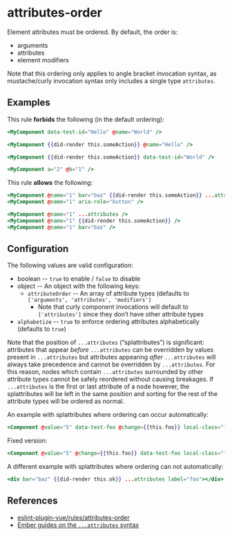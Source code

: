 # attributes-order

Element attributes must be ordered. By default, the order is:

- arguments
- attributes
- element modifiers

Note that this ordering only applies to angle bracket invocation syntax, as mustache/curly invocation syntax only includes a single type `attributes`.

## Examples

This rule **forbids** the following (in the default ordering):

```hbs
<MyComponent data-test-id="Hello" @name="World" />
```

```hbs
<MyComponent {{did-render this.someAction}} @name="Hello" />
```

```hbs
<MyComponent {{did-render this.someAction}} data-test-id="World" />
```

```hbs
<MyComponent a="2" @b="1" />
```

This rule **allows** the following:

```hbs
<MyComponent @name="1" bar="baz" {{did-render this.someAction}} ...attributes aria-role="button" />
<MyComponent @name="1" aria-role="button" />
```

```hbs
<MyComponent @name="1" ...attributes />
<MyComponent @name="1" {{did-render this.someAction}} />
<MyComponent @name="1" bar="baz" />
```

## Configuration

The following values are valid configuration:

- boolean -- `true` to enable / `false` to disable
- object -- An object with the following keys:
  - `attributeOrder` -- An array of attribute types (defaults to `['arguments', 'attributes', 'modifiers']`
    - Note that curly component invocations will default to `['attributes']` since they don’t have other attribute types
- `alphabetize` -- `true` to enforce ordering attributes alphabetically (defaults to `true`)

Note that the position of `...attributes` (“splattributes”) is significant: attributes that appear _before_ `...attributes` can be overridden by values present in `...attributes` but attributes appearing _after_ `...attributes` will always take precedence and cannot be overridden by `...attributes`.
For this reason, nodes which contain `...attributes` surrounded by other attribute types cannot be safely reordered without causing breakages. If `...attributes` is the first or last attribute of a node however, the splattributes will be left in the same position and sorting for the rest of the attribute types will be ordered as normal.

An example with splattributes where ordering can occur automatically:
```hbs
<Component @value="5" data-test-foo @change={{this.foo}} local-class="foo" {{on "click" this.foo}} ...attributes as |sth|>content</Component>
```
Fixed version:
```hbs
<Component @value="5" @change={{this.foo}} data-test-foo local-class="foo" {{on "click" this.foo}} ...attributes as |sth|>content</Component>
```

A different example with splattributes where ordering can not automatically:
```hbs
<div bar="baz" {{did-render this.ok}} ...attributes label="foo"></div>
```

## References

- [eslint-plugin-vue/rules/attributes-order](https://github.com/vuejs/eslint-plugin-vue/blob/master/docs/rules/attributes-order.md)
- [Ember guides on the `...attributes` syntax](https://guides.emberjs.com/release/components/component-arguments-and-html-attributes/#toc_html-attributes)
